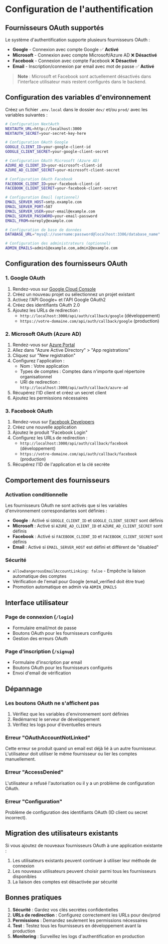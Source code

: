 # Configuration de l'authentification

## Fournisseurs OAuth supportés

Le système d'authentification supporte plusieurs fournisseurs OAuth :

- **Google** - Connexion avec compte Google ✅ **Activé**
- **Microsoft** - Connexion avec compte Microsoft/Azure AD ❌ **Désactivé**
- **Facebook** - Connexion avec compte Facebook ❌ **Désactivé**
- **Email** - Inscription/connexion par email avec mot de passe ✅ **Activé**

> **Note** : Microsoft et Facebook sont actuellement désactivés dans l'interface utilisateur mais restent configurés dans le backend.

## Configuration des variables d'environnement

Créez un fichier `.env.local` dans le dossier `dev/` et/ou `prod/` avec les variables suivantes :

```bash
# Configuration NextAuth
NEXTAUTH_URL=http://localhost:3000
NEXTAUTH_SECRET=your-secret-key-here

# Configuration OAuth Google
GOOGLE_CLIENT_ID=your-google-client-id
GOOGLE_CLIENT_SECRET=your-google-client-secret

# Configuration OAuth Microsoft (Azure AD)
AZURE_AD_CLIENT_ID=your-microsoft-client-id
AZURE_AD_CLIENT_SECRET=your-microsoft-client-secret

# Configuration OAuth Facebook
FACEBOOK_CLIENT_ID=your-facebook-client-id
FACEBOOK_CLIENT_SECRET=your-facebook-client-secret

# Configuration Email (optionnel)
EMAIL_SERVER_HOST=smtp.example.com
EMAIL_SERVER_PORT=587
EMAIL_SERVER_USER=your-email@example.com
EMAIL_SERVER_PASSWORD=your-email-password
EMAIL_FROM=noreply@example.com

# Configuration de base de données
DATABASE_URL="mysql://username:password@localhost:3306/database_name"

# Configuration des administrateurs (optionnel)
ADMIN_EMAILS=admin1@example.com,admin2@example.com
```

## Configuration des fournisseurs OAuth

### 1. Google OAuth

1. Rendez-vous sur [Google Cloud Console](https://console.cloud.google.com/)
2. Créez un nouveau projet ou sélectionnez un projet existant
3. Activez l'API Google+ et l'API Google OAuth2
4. Créez des identifiants OAuth 2.0
5. Ajoutez les URLs de redirection :
   - `http://localhost:3000/api/auth/callback/google` (développement)
   - `https://votre-domaine.com/api/auth/callback/google` (production)

### 2. Microsoft OAuth (Azure AD)

1. Rendez-vous sur [Azure Portal](https://portal.azure.com/)
2. Allez dans "Azure Active Directory" > "App registrations"
3. Cliquez sur "New registration"
4. Configurez l'application :
   - Nom : Votre application
   - Types de comptes : Comptes dans n'importe quel répertoire organisationnel
   - URI de redirection : `http://localhost:3000/api/auth/callback/azure-ad`
5. Récupérez l'ID client et créez un secret client
6. Ajoutez les permissions nécessaires

### 3. Facebook OAuth

1. Rendez-vous sur [Facebook Developers](https://developers.facebook.com/)
2. Créez une nouvelle application
3. Ajoutez le produit "Facebook Login"
4. Configurez les URLs de redirection :
   - `http://localhost:3000/api/auth/callback/facebook` (développement)
   - `https://votre-domaine.com/api/auth/callback/facebook` (production)
5. Récupérez l'ID de l'application et la clé secrète

## Comportement des fournisseurs

### Activation conditionnelle
Les fournisseurs OAuth ne sont activés que si les variables d'environnement correspondantes sont définies :

- **Google** : Activé si `GOOGLE_CLIENT_ID` et `GOOGLE_CLIENT_SECRET` sont définis
- **Microsoft** : Activé si `AZURE_AD_CLIENT_ID` et `AZURE_AD_CLIENT_SECRET` sont définis
- **Facebook** : Activé si `FACEBOOK_CLIENT_ID` et `FACEBOOK_CLIENT_SECRET` sont définis
- **Email** : Activé si `EMAIL_SERVER_HOST` est défini et différent de "disabled"

### Sécurité
- `allowDangerousEmailAccountLinking: false` - Empêche la liaison automatique des comptes
- Vérification de l'email pour Google (email_verified doit être true)
- Promotion automatique en admin via `ADMIN_EMAILS`

## Interface utilisateur

### Page de connexion (`/login`)
- Formulaire email/mot de passe
- Boutons OAuth pour les fournisseurs configurés
- Gestion des erreurs OAuth

### Page d'inscription (`/signup`)
- Formulaire d'inscription par email
- Boutons OAuth pour les fournisseurs configurés
- Envoi d'email de vérification

## Dépannage

### Les boutons OAuth ne s'affichent pas
1. Vérifiez que les variables d'environnement sont définies
2. Redémarrez le serveur de développement
3. Vérifiez les logs pour d'éventuelles erreurs

### Erreur "OAuthAccountNotLinked"
Cette erreur se produit quand un email est déjà lié à un autre fournisseur. L'utilisateur doit utiliser le même fournisseur ou lier les comptes manuellement.

### Erreur "AccessDenied"
L'utilisateur a refusé l'autorisation ou il y a un problème de configuration OAuth.

### Erreur "Configuration"
Problème de configuration des identifiants OAuth (ID client ou secret incorrect).

## Migration des utilisateurs existants

Si vous ajoutez de nouveaux fournisseurs OAuth à une application existante :

1. Les utilisateurs existants peuvent continuer à utiliser leur méthode de connexion
2. Les nouveaux utilisateurs peuvent choisir parmi tous les fournisseurs disponibles
3. La liaison des comptes est désactivée par sécurité

## Bonnes pratiques

1. **Sécurité** : Gardez vos clés secrètes confidentielles
2. **URLs de redirection** : Configurez correctement les URLs pour dev/prod
3. **Permissions** : Demandez seulement les permissions nécessaires
4. **Test** : Testez tous les fournisseurs en développement avant la production
5. **Monitoring** : Surveillez les logs d'authentification en production
